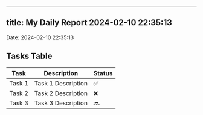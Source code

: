 
---
title: My Daily Report 2024-02-10 22:35:13
---

Date: 2024-02-10 22:35:13

## Tasks Table

| Task | Description | Status |
|------|-------------|--------|
| Task 1 | Task 1 Description | ✅ |
| Task 2 | Task 2 Description | ❌ |
| Task 3 | Task 3 Description | 🔜 |
